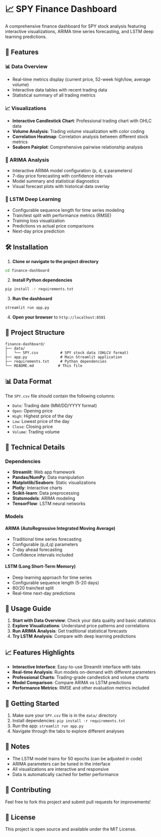 # 📈 SPY Finance Dashboard

A comprehensive finance dashboard for SPY stock analysis featuring interactive visualizations, ARIMA time series forecasting, and LSTM deep learning predictions.

## 🚀 Features

### 📊 Data Overview
- Real-time metrics display (current price, 52-week high/low, average volume)
- Interactive data tables with recent trading data
- Statistical summary of all trading metrics

### 📈 Visualizations
- **Interactive Candlestick Chart**: Professional trading chart with OHLC data
- **Volume Analysis**: Trading volume visualization with color coding
- **Correlation Heatmap**: Correlation analysis between different stock metrics
- **Seaborn Pairplot**: Comprehensive pairwise relationship analysis

### 🔮 ARIMA Analysis
- Interactive ARIMA model configuration (p, d, q parameters)
- 7-day price forecasting with confidence intervals
- Model summary and statistical diagnostics
- Visual forecast plots with historical data overlay

### 🧠 LSTM Deep Learning
- Configurable sequence length for time series modeling
- Train/test split with performance metrics (RMSE)
- Training loss visualization
- Predictions vs actual price comparisons
- Next-day price prediction

## 🛠️ Installation

1. **Clone or navigate to the project directory**
```bash
cd finance-dashboard
```

2. **Install Python dependencies**
```bash
pip install -r requirements.txt
```

3. **Run the dashboard**
```bash
streamlit run app.py
```

4. **Open your browser** to `http://localhost:8501`

## 📁 Project Structure

```
finance-dashboard/
├── data/
│   └── SPY.csv          # SPY stock data (OHLCV format)
├── app.py               # Main Streamlit application
├── requirements.txt     # Python dependencies
└── README.md           # This file
```

## 📊 Data Format

The `SPY.csv` file should contain the following columns:
- `Date`: Trading date (MM/DD/YYYY format)
- `Open`: Opening price
- `High`: Highest price of the day
- `Low`: Lowest price of the day
- `Close`: Closing price
- `Volume`: Trading volume

## 🔧 Technical Details

### Dependencies
- **Streamlit**: Web app framework
- **Pandas/NumPy**: Data manipulation
- **Matplotlib/Seaborn**: Static visualizations
- **Plotly**: Interactive charts
- **Scikit-learn**: Data preprocessing
- **Statsmodels**: ARIMA modeling
- **TensorFlow**: LSTM neural networks

### Models

#### ARIMA (AutoRegressive Integrated Moving Average)
- Traditional time series forecasting
- Configurable (p,d,q) parameters
- 7-day ahead forecasting
- Confidence intervals included

#### LSTM (Long Short-Term Memory)
- Deep learning approach for time series
- Configurable sequence length (5-20 days)
- 80/20 train/test split
- Real-time next-day predictions

## 🎯 Usage Guide

1. **Start with Data Overview**: Check your data quality and basic statistics
2. **Explore Visualizations**: Understand price patterns and correlations
3. **Run ARIMA Analysis**: Get traditional statistical forecasts
4. **Try LSTM Analysis**: Compare with deep learning predictions

## 📈 Features Highlights

- **Interactive Interface**: Easy-to-use Streamlit interface with tabs
- **Real-time Analysis**: Run models on-demand with different parameters
- **Professional Charts**: Trading-grade candlestick and volume charts
- **Model Comparison**: Compare ARIMA vs LSTM predictions
- **Performance Metrics**: RMSE and other evaluation metrics included

## 🚀 Getting Started

1. Make sure your `SPY.csv` file is in the `data/` directory
2. Install dependencies: `pip install -r requirements.txt`
3. Run the app: `streamlit run app.py`
4. Navigate through the tabs to explore different analyses

## 📝 Notes

- The LSTM model trains for 50 epochs (can be adjusted in code)
- ARIMA parameters can be tuned in the interface
- All visualizations are interactive and responsive
- Data is automatically cached for better performance

## 🤝 Contributing

Feel free to fork this project and submit pull requests for improvements!

## 📄 License

This project is open source and available under the MIT License. 